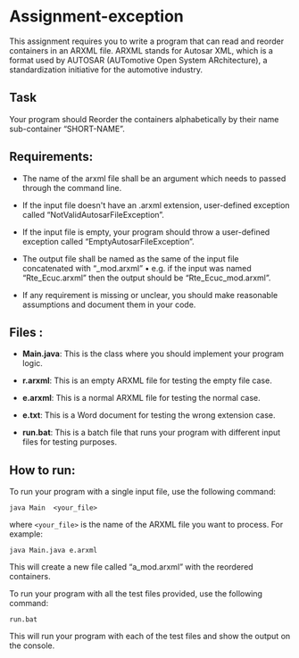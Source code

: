 # Assignment-exception

This assignment requires you to write a program that can read and reorder containers in an ARXML file. ARXML stands for Autosar XML, which is a format used by AUTOSAR (AUTomotive Open System ARchitecture), a standardization initiative for the automotive industry.

## Task 

Your program should Reorder the containers alphabetically by their name sub-container “SHORT-NAME”.


## Requirements:

- The name of the arxml file shall be an argument which needs to passed through the command line.

- If the input file doesn't have an .arxml extension, user-defined exception 
called “NotValidAutosarFileException”.

- If the input file is empty, your program should throw a user-defined exception 
called “EmptyAutosarFileException”.

- The output file shall be named as the same of the input file concatenated with “_mod.arxml”
• e.g. if the input was named “Rte_Ecuc.arxml” then the output should be “Rte_Ecuc_mod.arxml”.

- If any requirement is missing or unclear, you should make reasonable assumptions and 
document them in your code.

## Files :

- **Main.java**: This is the class where you should implement your program logic.

- **r.arxml**: This is an empty ARXML file for testing the empty file case.

- **e.arxml**: This is a normal ARXML file for testing the normal case.

- **e.txt**: This is a Word document for testing the wrong extension case.

- **run.bat**: This is a batch file that runs your program with different input files for testing purposes.

## How to run:

To run your program with a single input file, use the following command:

`java Main  <your_file>`

where `<your_file>` is the name of the ARXML file you want to process. For example:

`java Main.java e.arxml`

This will create a new file called “a_mod.arxml” with the reordered containers.

To run your program with all the test files provided, use the following command:

`run.bat`

This will run your program with each of the test files and show the output on the console.
